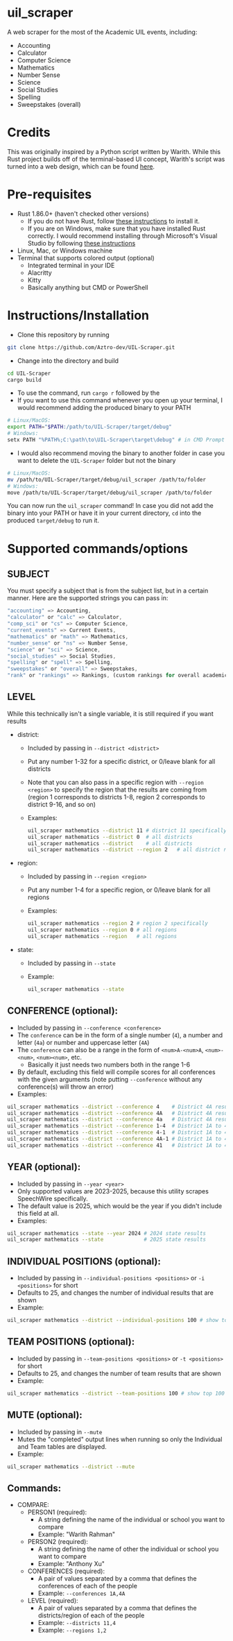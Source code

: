 # uil_scraper

A web scraper for the most of the Academic UIL events, including:

- Accounting
- Calculator
- Computer Science
- Mathematics
- Number Sense
- Science
- Social Studies
- Spelling
- Sweepstakes (overall)

# Credits

This was originally inspired by a Python script written by Warith. While this Rust project builds off of the terminal-based UI concept, Warith's script was turned into a web design, which can be found [here](https://github.com/warithr621/uil-hub).

# Pre-requisites

- Rust 1.86.0+ (haven't checked other versions)
  - If you do not have Rust, follow [these instructions](https://doc.rust-lang.org/book/ch01-01-installation.html) to install it.
  - If you are on Windows, make sure that you have installed Rust correctly. I would recommend installing through Microsoft's Visual Studio by following [these instructions](https://rust-lang.github.io/rustup/installation/windows-msvc.html)
- Linux, Mac, or Windows machine
- Terminal that supports colored output (optional)
  - Integrated terminal in your IDE
  - Alacritty
  - Kitty
  - Basically anything but CMD or PowerShell

# Instructions/Installation

- Clone this repository by running

```sh
git clone https://github.com/Aztro-dev/UIL-Scraper.git
```

- Change into the directory and build

```sh
cd UIL-Scraper
cargo build
```

- To use the command, run `cargo r` followed by the
- If you want to use this command whenever you open up your terminal, I would recommend adding the produced binary to your PATH

```sh
# Linux/MacOS:
export PATH="$PATH:/path/to/UIL-Scraper/target/debug"
# Windows:
setx PATH "%PATH%;C:\path\to\UIL-Scraper\target\debug" # in CMD Prompt
```

- I would also recommend moving the binary to another folder in case you want to delete the `UIL-Scraper` folder but not the binary

```sh
# Linux/MacOS:
mv /path/to/UIL-Scraper/target/debug/uil_scraper /path/to/folder
# Windows:
move /path/to/UIL-Scraper/target/debug/uil_scraper /path/to/folder
```

You can now run the `uil_scraper` command! In case you did not add the binary into your PATH or have it in your current directory, `cd` into the produced `target/debug` to run it.

# Supported commands/options

## SUBJECT

You must specify a subject that is from the subject list, but in a certain manner. Here are the supported strings you can pass in:

```rust
"accounting" => Accounting,
"calculator" or "calc" => Calculator,
"comp_sci" or "cs" => Computer Science,
"current_events" => Current Events,
"mathematics" or "math" => Mathematics,
"number_sense" or "ns" => Number Sense,
"science" or "sci" => Science,
"social_studies" => Social Studies,
"spelling" or "spell" => Spelling,
"sweepstakes" or "overall" => Sweepstakes,
"rank" or "rankings" => Rankings, (custom rankings for overall academic events)
```

## LEVEL

While this technically isn't a single variable, it is still required if you want results

- district:

  - Included by passing in `--district <district>`

  - Put any number 1-32 for a specific district, or 0/leave blank for all districts

  - Note that you can also pass in a specific region with `--region <region>` to specify the region that the results are coming from (region 1 corresponds to districts 1-8, region 2 corresponds to district 9-16, and so on)

  - Examples:

    ```sh
    uil_scraper mathematics --district 11 # district 11 specifically
    uil_scraper mathematics --district 0  # all districts
    uil_scraper mathematics --district    # all districts
    uil_scraper mathematics --district --region 2   # all district results from region 2
    ```

- region:

  - Included by passing in `--region <region>`

  - Put any number 1-4 for a specific region, or 0/leave blank for all regions

  - Examples:

    ```sh
    uil_scraper mathematics --region 2 # region 2 specifically
    uil_scraper mathematics --region 0 # all regions
    uil_scraper mathematics --region   # all regions 
    ```

- state:

  - Included by passing in `--state`

  - Example:

    ```sh
    uil_scraper mathematics --state
    ```

## CONFERENCE (optional):

- Included by passing in `--conference <conference>`
- The `conference` can be in the form of a single number (`4`), a number and letter (`4a`) or number and uppercase letter (`4A`)
- The `conference` can also be a range in the form of `<num>A-<num>A`, `<num>-<num>`, `<num><num>`, etc.
  - Basically it just needs two numbers both in the range 1-6
- By default, excluding this field will compile scores for all conferences with the given arguments (note putting `--conference` without any conference(s) will throw an error)
- Examples:

```sh
uil_scraper mathematics --district --conference 4    # District 4A results
uil_scraper mathematics --district --conference 4A   # District 4A results
uil_scraper mathematics --district --conference 4a   # District 4A results
uil_scraper mathematics --district --conference 1-4  # District 1A to 4A results
uil_scraper mathematics --district --conference 4-1  # District 1A to 4A results
uil_scraper mathematics --district --conference 4A-1 # District 1A to 4A results
uil_scraper mathematics --district --conference 41   # District 1A to 4A results
```

## YEAR (optional):

- Included by passing in `--year <year>`
- Only supported values are 2023-2025, because this utility scrapes SpeechWire specifically.
- The default value is 2025, which would be the year if you didn't include this field at all.
- Examples:

```sh
uil_scraper mathematics --state --year 2024 # 2024 state results
uil_scraper mathematics --state             # 2025 state results
```

## INDIVIDUAL POSITIONS (optional):

- Included by passing in `--individual-positions <positions>` or `-i <positions>` for short
- Defaults to 25, and changes the number of individual results that are shown
- Example:

```sh
uil_scraper mathematics --district --individual-positions 100 # show top 100 results
```

## TEAM POSITIONS (optional):

- Included by passing in `--team-positions <positions>` or `-t <positions>` for short
- Defaults to 25, and changes the number of team results that are shown
- Example:

```sh
uil_scraper mathematics --district --team-positions 100 # show top 100 results
```

## MUTE (optional):

- Included by passing in `--mute`
- Mutes the "completed" output lines when running so only the Individual and Team tables are displayed.
- Example:

```sh
uil_scraper mathematics --district --mute
```

## Commands:

- COMPARE:
  - PERSON1 (required):
    - A string defining the name of the individual or school you want to compare
    - Example: "Warith Rahman"
  - PERSON2 (required):
    - A string defining the name of other the individual or school you want to compare
    - Example: "Anthony Xu"
  - CONFERENCES (required):
    - A pair of values separated by a comma that defines the conferences of each of the people
    - Example: `--conferences 1A,4A`
  - LEVEL (required):
    - A pair of values separated by a comma that defines the districts/region of each of the people
    - Example: `--districts 11,4`
    - Example: `--regions 1,2`
